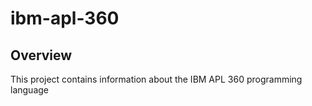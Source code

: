 # ibm-apl-360
## Overview
This project contains information about the IBM APL 360 programming language
